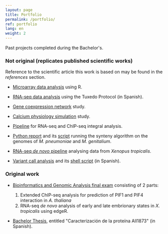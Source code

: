 ```yaml
---
layout: page
title: Portfolio
permalink: /portfolio/
ref: portfolio
lang: en
weight: 2
---
```


Past projects completed during the Bachelor's.

### Not original (replicates published scientific works) ###

Reference to the scientific article this work is based on may be found in the *references* section.

* [Microarray data analysis](http://people.binf.ku.dk/rnq313/BMS_1/html/) using R.

* [RNA-seq data analysis](http://people.binf.ku.dk/rnq313/BMS_2/html/) using the Tuxedo Protocol (in Spanish).

* [Gene coexpression network](http://people.binf.ku.dk/rnq313/BMS_3/html/) study.

* [Calcium physiology simulation](http://people.binf.ku.dk/rnq313/BMS_4/html/) study.
 
* [Pipeline](http://people.binf.ku.dk/rnq313/BAG_1/html/) for RNA-seq and ChIP-seq integral analysis.
 
* [Python report](http://people.binf.ku.dk/rnq313/BAG_2/synteny.pdf) and its [script](http://people.binf.ku.dk/rnq313/BAG_2/tarea_2.py) running the synteny algorithm on the genomes of *M. pneumoniae* and *M. genitalium*.
 
* [RNA-seq *de novo* pipeline](http://people.binf.ku.dk/rnq313/BAG_3/tarea_3.html) analysing data from *Xenopus tropicalis*.
 
* [Variant call analysis](http://people.binf.ku.dk/rnq313/BAG_4/tarea4.pdf) and its [shell script](http://people.binf.ku.dk/rnq313/BAG_4/GWAS.sh) (in Spanish).

### Original work ###

* [Bioinformatics and Genomic Analysis final exam](http://people.binf.ku.dk/rnq313/EXAM/examen.pdf) consisting of 2 parts:
 
   1. Extended ChIP-seq analysis for prediction of PIF1 and PIF4 interaction in *A. thaliana*
   2. RNA-seq *de novo* analysis of early and late embrionary states in *X. tropicalis* using edgeR.

* [Bachelor Thesis](http://people.binf.ku.dk/rnq313/TFG/tfg.pdf), entitled "Caracterización de la proteína All1873" (in Spanish).
